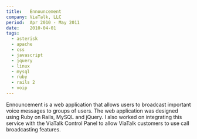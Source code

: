 ```yaml
---
title:   Ennouncement
company: ViaTalk, LLC
period:  Apr 2010 - May 2011
date:    2010-04-01
tags:
  - asterisk
  - apache
  - css
  - javascript
  - jquery
  - linux
  - mysql
  - ruby
  - rails 2
  - voip
---
```


Ennouncement is a web application that allows users to broadcast important
voice messages to groups of users. The web application was designed using Ruby
on Rails, MySQL and jQuery. I also worked on integrating this service with the
ViaTalk Control Panel to allow ViaTalk customers to use call broadcasting
features.

<!--
I created the web and iPhone applications for
<a href="http://www.ennouncement.com/">Ennouncement</a>, a call
broadcasting service. The web application was created using Ruby on
Rails, and the iPhone application was created using Titanium Mobile.

My work with Ennouncement Mobile was especially challenging (and fun)
as it was the first iPhone application I've developed. My work with
Titanium Mobile has been extracted into a helper library,
<a href="https://github.com/itspriddle/ti-figher">TiFighter</a>.

**Biggest Challenge:** Once the base Ennouncement project was wrapped, we
wanted the functionality present in ViaTalk. Integrating the two systems was a
bit of a challenge, but thankfully it used shared VoIP infrastructure.

**Biggest Triumph:** This project was 6 months behind schedule when I took on
development. I was able to implement the originally scoped application in
about a week.
-->
